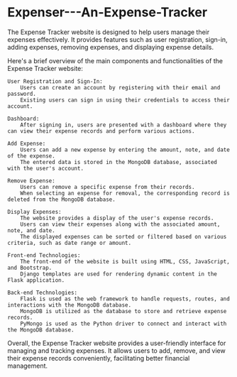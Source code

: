 # Expenser---An-Expense-Tracker

The Expense Tracker website is designed to help users manage their expenses effectively. It provides features such as user registration, sign-in, adding expenses, removing expenses, and displaying expense details.

Here's a brief overview of the main components and functionalities of the Expense Tracker website:

    User Registration and Sign-In:
        Users can create an account by registering with their email and password.
        Existing users can sign in using their credentials to access their account.

    Dashboard:
        After signing in, users are presented with a dashboard where they can view their expense records and perform various actions.

    Add Expense:
        Users can add a new expense by entering the amount, note, and date of the expense.
        The entered data is stored in the MongoDB database, associated with the user's account.

    Remove Expense:
        Users can remove a specific expense from their records.
        When selecting an expense for removal, the corresponding record is deleted from the MongoDB database.

    Display Expenses:
        The website provides a display of the user's expense records.
        Users can view their expenses along with the associated amount, note, and date.
        The displayed expenses can be sorted or filtered based on various criteria, such as date range or amount.

    Front-end Technologies:
        The front-end of the website is built using HTML, CSS, JavaScript, and Bootstrap.
        Django templates are used for rendering dynamic content in the Flask application.

    Back-end Technologies:
        Flask is used as the web framework to handle requests, routes, and interactions with the MongoDB database.
        MongoDB is utilized as the database to store and retrieve expense records.
        PyMongo is used as the Python driver to connect and interact with the MongoDB database.

Overall, the Expense Tracker website provides a user-friendly interface for managing and tracking expenses. It allows users to add, remove, and view their expense records conveniently, facilitating better financial management.
